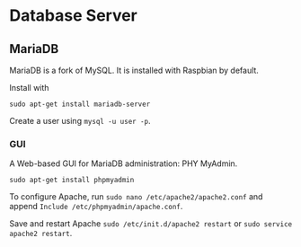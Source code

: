 # Database Server

## MariaDB

MariaDB is a fork of MySQL. It is installed with Raspbian by default.

Install with 

`sudo apt-get install mariadb-server`

Create a user using `mysql -u user -p`.

### GUI

A Web-based GUI for MariaDB administration: PHY MyAdmin.

`sudo apt-get install phpmyadmin`

To configure Apache, run `sudo nano /etc/apache2/apache2.conf` and append `Include /etc/phpmyadmin/apache.conf`. 

Save and restart Apache `sudo /etc/init.d/apache2 restart` or `sudo service apache2 restart`.
